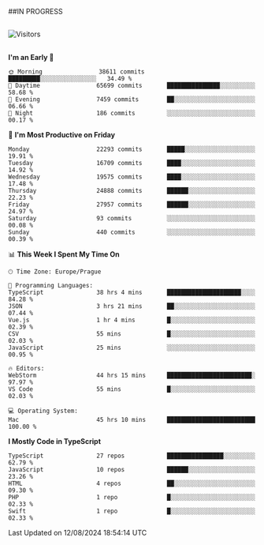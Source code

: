 ##IN PROGRESS
##
![Visitors](https://komarev.com/ghpvc/?username=petrbui&style=for-the-badge&label=Visitors+👀)



##
<!--
[![My GitHub stats](https://github-readme-stats.vercel.app/api?username=petrbui&theme=github_dark)](https://github.com/anuraghazra/github-readme-stats)

[![My wakatime stats](https://github-readme-stats.vercel.app/api/wakatime?username=petrbui&theme=github_dark)](https://github.com/anuraghazra/github-readme-stats)
-->
<!--START_SECTION:waka-->
**I'm an Early 🐤** 

```text
🌞 Morning                38611 commits       █████████░░░░░░░░░░░░░░░░   34.49 % 
🌆 Daytime                65699 commits       ███████████████░░░░░░░░░░   58.68 % 
🌃 Evening                7459 commits        ██░░░░░░░░░░░░░░░░░░░░░░░   06.66 % 
🌙 Night                  186 commits         ░░░░░░░░░░░░░░░░░░░░░░░░░   00.17 % 
```
📅 **I'm Most Productive on Friday** 

```text
Monday                   22293 commits       █████░░░░░░░░░░░░░░░░░░░░   19.91 % 
Tuesday                  16709 commits       ████░░░░░░░░░░░░░░░░░░░░░   14.92 % 
Wednesday                19575 commits       ████░░░░░░░░░░░░░░░░░░░░░   17.48 % 
Thursday                 24888 commits       ██████░░░░░░░░░░░░░░░░░░░   22.23 % 
Friday                   27957 commits       ██████░░░░░░░░░░░░░░░░░░░   24.97 % 
Saturday                 93 commits          ░░░░░░░░░░░░░░░░░░░░░░░░░   00.08 % 
Sunday                   440 commits         ░░░░░░░░░░░░░░░░░░░░░░░░░   00.39 % 
```


📊 **This Week I Spent My Time On** 

```text
🕑︎ Time Zone: Europe/Prague

💬 Programming Languages: 
TypeScript               38 hrs 4 mins       █████████████████████░░░░   84.28 % 
JSON                     3 hrs 21 mins       ██░░░░░░░░░░░░░░░░░░░░░░░   07.44 % 
Vue.js                   1 hr 4 mins         █░░░░░░░░░░░░░░░░░░░░░░░░   02.39 % 
CSV                      55 mins             █░░░░░░░░░░░░░░░░░░░░░░░░   02.03 % 
JavaScript               25 mins             ░░░░░░░░░░░░░░░░░░░░░░░░░   00.95 % 

🔥 Editors: 
WebStorm                 44 hrs 15 mins      ████████████████████████░   97.97 % 
VS Code                  55 mins             █░░░░░░░░░░░░░░░░░░░░░░░░   02.03 % 

💻 Operating System: 
Mac                      45 hrs 10 mins      █████████████████████████   100.00 % 
```

**I Mostly Code in TypeScript** 

```text
TypeScript               27 repos            ████████████████░░░░░░░░░   62.79 % 
JavaScript               10 repos            ██████░░░░░░░░░░░░░░░░░░░   23.26 % 
HTML                     4 repos             ██░░░░░░░░░░░░░░░░░░░░░░░   09.30 % 
PHP                      1 repo              █░░░░░░░░░░░░░░░░░░░░░░░░   02.33 % 
Swift                    1 repo              █░░░░░░░░░░░░░░░░░░░░░░░░   02.33 % 
```




 Last Updated on 12/08/2024 18:54:14 UTC
<!--END_SECTION:waka-->
